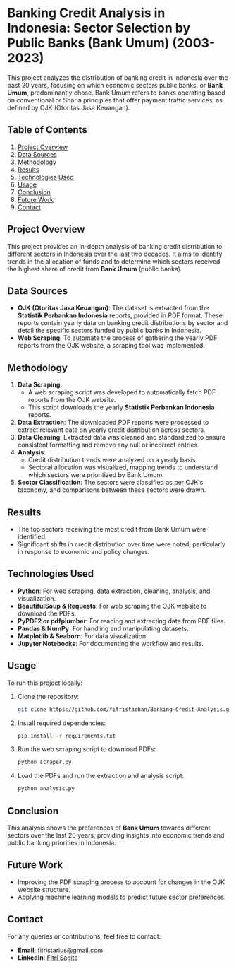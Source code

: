 # Banking Credit Analysis in Indonesia: Sector Selection by Public Banks (Bank Umum) (2003-2023)

This project analyzes the distribution of banking credit in Indonesia over the past 20 years, focusing on which economic sectors public banks, or **Bank Umum**, predominantly chose. Bank Umum refers to banks operating based on conventional or Sharia principles that offer payment traffic services, as defined by OJK (Otoritas Jasa Keuangan).

## Table of Contents
1. [Project Overview](#project-overview)
2. [Data Sources](#data-sources)
3. [Methodology](#methodology)
4. [Results](#results)
5. [Technologies Used](#technologies-used)
6. [Usage](#usage)
7. [Conclusion](#conclusion)
8. [Future Work](#future-work)
9. [Contact](#contact)

## Project Overview
This project provides an in-depth analysis of banking credit distribution to different sectors in Indonesia over the last two decades. It aims to identify trends in the allocation of funds and to determine which sectors received the highest share of credit from **Bank Umum** (public banks).

## Data Sources
- **OJK (Otoritas Jasa Keuangan)**: The dataset is extracted from the **Statistik Perbankan Indonesia** reports, provided in PDF format. These reports contain yearly data on banking credit distributions by sector and detail the specific sectors funded by public banks in Indonesia.
- **Web Scraping**: To automate the process of gathering the yearly PDF reports from the OJK website, a scraping tool was implemented.

## Methodology
1. **Data Scraping**: 
    - A web scraping script was developed to automatically fetch PDF reports from the OJK website.
    - This script downloads the yearly **Statistik Perbankan Indonesia** reports.
2. **Data Extraction**: The downloaded PDF reports were processed to extract relevant data on yearly credit distribution across sectors.
3. **Data Cleaning**: Extracted data was cleaned and standardized to ensure consistent formatting and remove any null or incorrect entries.
4. **Analysis**: 
    - Credit distribution trends were analyzed on a yearly basis.
    - Sectoral allocation was visualized, mapping trends to understand which sectors were prioritized by Bank Umum.
5. **Sector Classification**: The sectors were classified as per OJK's taxonomy, and comparisons between these sectors were drawn.
  
## Results
- The top sectors receiving the most credit from Bank Umum were identified.
- Significant shifts in credit distribution over time were noted, particularly in response to economic and policy changes.

## Technologies Used
- **Python**: For web scraping, data extraction, cleaning, analysis, and visualization.
- **BeautifulSoup & Requests**: For web scraping the OJK website to download the PDFs.
- **PyPDF2 or pdfplumber**: For reading and extracting data from PDF files.
- **Pandas & NumPy**: For handling and manipulating datasets.
- **Matplotlib & Seaborn**: For data visualization.
- **Jupyter Notebooks**: For documenting the workflow and results.

## Usage
To run this project locally:
1. Clone the repository:
   ```bash
   git clone https://github.com/fitristachan/Banking-Credit-Analysis.git
   ```
2. Install required dependencies:
   ```bash
   pip install -r requirements.txt
   ```
3. Run the web scraping script to download PDFs:
   ```bash
   python scraper.py
   ```
4. Load the PDFs and run the extraction and analysis script:
   ```bash
   python analysis.py
   ```

## Conclusion
This analysis shows the preferences of **Bank Umum** towards different sectors over the last 20 years, providing insights into economic trends and public banking priorities in Indonesia.

## Future Work
- Improving the PDF scraping process to account for changes in the OJK website structure.
- Applying machine learning models to predict future sector preferences.

## Contact
For any queries or contributions, feel free to contact:
- **Email**: fitristarius@gmail.com
- **LinkedIn**: [Fitri Sagita]([https://id.linkedin.com/in/fitri-sagita-4a530a210])
